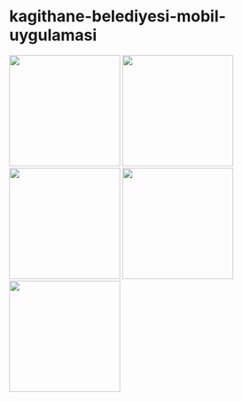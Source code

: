 # kagithane-belediyesi-mobil-uygulamasi


<img src="https://user-images.githubusercontent.com/45149807/196691027-86bec55b-6f37-416a-954d-c9bac44d5b9a.jpg" width="200" />
<img src="https://user-images.githubusercontent.com/45149807/196691007-5df3a712-5afa-4356-b11b-fcd2b994fb9a.jpg" width="200" />
<img src="https://user-images.githubusercontent.com/45149807/196691010-e36cd61e-4425-412d-bfa0-b9906da5e4e4.jpg" width="200" />
<img src="https://user-images.githubusercontent.com/45149807/196691013-0c1c095d-5c14-411c-8027-18775cf5aba3.jpg" width="200" />
<img src="https://user-images.githubusercontent.com/45149807/196691017-7f773a96-0ca6-4e6b-902e-4dfd8616933c.jpg" width="200" />

